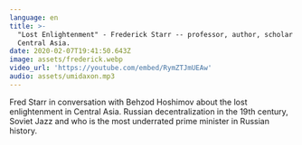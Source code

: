 ```yaml
---
language: en
title: >-
  "Lost Enlightenment" - Frederick Starr -- professor, author, scholar of
  Central Asia.
date: 2020-02-07T19:41:50.643Z
image: assets/frederick.webp
video_url: 'https://youtube.com/embed/RymZTJmUEAw'
audio: assets/umidaxon.mp3
---
```

Fred Starr in conversation with Behzod Hoshimov about the lost enlightenment in Central Asia. Russian decentralization in the 19th century, Soviet Jazz and who is the most underrated prime minister in Russian history.
